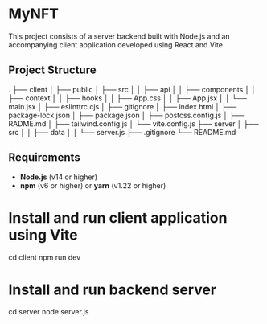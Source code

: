 # MyNFT

This project consists of a server backend built with Node.js and an accompanying client application developed using React and Vite.


## Project Structure

.
├── client
│ ├── public
│ ├── src
│ │ ├── api
│ │ ├── components
│ │ ├── context
│ │ ├── hooks
│ │ ├── App.css
│ │ ├── App.jsx
│ │ └── main.jsx
│ ├── eslinttrc.cjs
│ ├── gitignore
│ ├── index.html
│ ├── package-lock.json
│ ├── package.json
│ ├── postcss.config.js
│ ├── RADME.md
│ ├── tailwind.config.js
│ └── vite.config.js
├── server
│ ├── src
│ │ ├── data
│ │ └── server.js
├── .gitignore
└── README.md


## Requirements
- **Node.js** (v14 or higher)
- **npm** (v6 or higher) or **yarn** (v1.22 or higher)

# Install and run client application using Vite
cd client
npm run dev

# Install and run backend server 
cd server
node server.js

